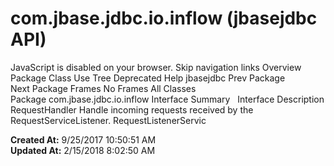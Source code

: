 # com.jbase.jdbc.io.inflow (jbasejdbc   API)

JavaScript is disabled on your browser. Skip navigation links Overview Package Class Use Tree Deprecated Help jbasejdbc Prev Package Next Package Frames No Frames All Classes Package com.jbase.jdbc.io.inflow Interface Summary   Interface Description RequestHandler Handle incoming requests received by the RequestServiceListener. RequestListenerServic  

**Created At:** 9/25/2017 10:50:51 AM  
**Updated At:** 2/15/2018 8:02:50 AM  

